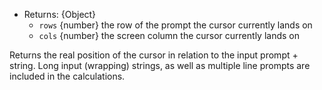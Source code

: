 <!-- YAML
added: v13.5.0
-->

* Returns: {Object}
  * `rows` {number} the row of the prompt the cursor currently lands on
  * `cols` {number} the screen column the cursor currently lands on

Returns the real position of the cursor in relation to the input
prompt + string.  Long input (wrapping) strings, as well as multiple
line prompts are included in the calculations.

